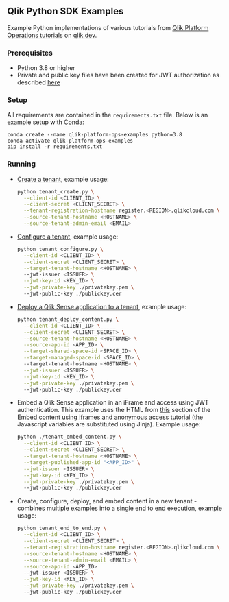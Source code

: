 ## Qlik Python SDK Examples

Example Python implementations of various tutorials from [Qlik Platform Operations tutorials](https://qlik.dev/tutorials#platform-operations) on [qlik.dev](http://qlik.dev).

### Prerequisites
* Python 3.8 or higher
* Private and public key files have been created for JWT authorization as described [here](https://qlik.dev/tutorials/create-signed-tokens-for-jwt-authorization)

### Setup
All requirements are contained in the `requirements.txt` file. Below is an example setup with [Conda](https://docs.conda.io/projects/conda/en/latest/index.html):

```
conda create --name qlik-platform-ops-examples python=3.8
conda activate qlik-platform-ops-examples
pip install -r requirements.txt
```

### Running

* [Create a tenant](https://qlik.dev/tutorials/create-a-tenant), example usage:
    ```bash
    python tenant_create.py \
      --client-id <CLIENT_ID> \
      --client-secret <CLIENT_SECRET> \
      --tenant-registration-hostname register.<REGION>.qlikcloud.com \
      --source-tenant-hostname <HOSTNAME> \
      --source-tenant-admin-email <EMAIL>
    ```

* [Configure a tenant](https://qlik.dev/tutorials/configure-a-tenant), example usage:
    ```bash
    python tenant_configure.py \
      --client-id <CLIENT_ID> \
      --client-secret <CLIENT_SECRET> \
      --target-tenant-hostname <HOSTNAME> \ 
      --jwt-issuer <ISSUER> \
      --jwt-key-id <KEY_ID> \
      --jwt-private-key ./privatekey.pem \ 
      --jwt-public-key ./publickey.cer
    ```

* [Deploy a Qlik Sense application to a tenant](https://qlik.dev/tutorials/deploy-a-qlik-sense-application-to-a-tenant), example usage:
    ```bash
    python tenant_deploy_content.py \
      --client-id <CLIENT_ID> \
      --client-secret <CLIENT_SECRET> \
      --source-tenant-hostname <HOSTNAME> \
      --source-app-id <APP_ID> \
      --target-shared-space-id <SPACE_ID> \
      --target-managed-space-id <SPACE_ID> \ 
      --target-tenant-hostname <HOSTNAME> \
      --jwt-issuer <ISSUER> \
      --jwt-key-id <KEY_ID> \
      --jwt-private-key ./privatekey.pem \ 
      --jwt-public-key ./publickey.cer
    ```

* Embed a Qlik Sense application in an iFrame and access using JWT authentication. This example uses the HTML from [this]([here](https://qlik.dev/tutorials/embed-content-using-iframes-and-anonymous-access#step-3---configure-web-page-variables)) section of the [Embed content using iframes and anonymous access](https://qlik.dev/tutorials/embed-content-using-iframes-and-anonymous-access) tutorial (the Javascript variables are substituted using Jinja). Example usage:
    ```bash
    python ./tenant_embed_content.py \
      --client-id <CLIENT_ID> \
      --client-secret <CLIENT_SECRET> \
      --target-tenant-hostname <HOSTNAME> \
      --target-published-app-id "<APP_ID>" \
      --jwt-issuer <ISSUER> \
      --jwt-key-id <KEY_ID> \
      --jwt-private-key ./privatekey.pem \ 
      --jwt-public-key ./publickey.cer
    ```

* Create, configure, deploy, and embed content in a new tenant - combines multiple examples into a single end to end execution, example usage:
    ```bash
    python tenant_end_to_end.py \
      --client-id <CLIENT_ID> \
      --client-secret <CLIENT_SECRET> \
      --tenant-registration-hostname register.<REGION>.qlikcloud.com \
      --source-tenant-hostname <HOSTNAME> \
      --source-tenant-admin-email <EMAIL> \
      --source-app-id <APP_ID> 
      --jwt-issuer <ISSUER> \
      --jwt-key-id <KEY_ID> \
      --jwt-private-key ./privatekey.pem \ 
      --jwt-public-key ./publickey.cer
    ```
